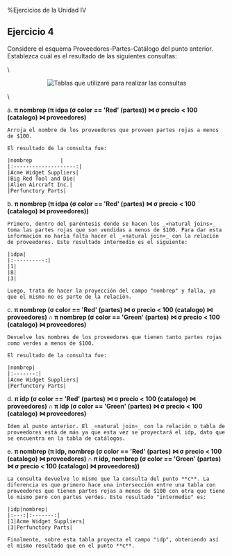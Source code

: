 %Ejercicios de la Unidad IV

## Ejercicio 4

Considere el esquema Proveedores-Partes-Catálogo del punto anterior. Establezca cuál es el resultado de las siguientes consultas:

\

<div style='text-align: center'>

![Tablas que utilizaré para realizar las consultas](tablas_ejemplo.png)

</div>

\

a. **π nombrep (π idpa (σ color == 'Red' (partes)) ⋈ σ precio < 100 (catalogo) ⋈ proveedores)**

	Arroja el nombre de los proveedores que proveen partes rojas a menos de $100.

	El resultado de la consulta fue:
	
	|nombrep         |
	|:--------------------:|
	|Acme Widget Suppliers|
	|Big Red Tool and Die|
	|Alien Aircraft Inc.|
	|Perfunctory Parts|


b. **π nombrep (π idpa (σ color == 'Red' (partes) ⋈ σ precio < 100 (catalogo) ⋈ proveedores))**

	Primero, dentro del paréntesis donde se hacen los _«natural joins»_ toma las partes rojas que son vendidas a menos de $100. Para dar esta información no haría falta hacer el _«natural join»_ con la relación de proveedores. Este resultado intermedio es el siguiente:

	|idpa|
	|:----------:|
	|1|
	|8|
	|3|

	Luego, trata de hacer la proyección del campo "nombrep" y falla, ya que el mismo no es parte de la relación.
	
c. **π nombrep (σ color == 'Red' (partes) ⋈ σ precio < 100 (catalogo) ⋈ proveedores) ∩ π nombrep (σ color == 'Green' (partes) ⋈ σ precio < 100 (catalogo) ⋈ proveedores)**

	Devuelve los nombres de los proveedores que tienen tanto partes rojas como verdes a menos de $100.

	El resultado de la consulta fue:

	|nombrep|
	|:-------:|
	|Acme Widget Suppliers|
	|Perfunctory Parts|
	
d. **π idp (σ color == 'Red' (partes) ⋈ σ precio < 100 (catalogo) ⋈ proveedores) ∩ π idp (σ color == 'Green' (partes) ⋈ σ precio < 100 (catalogo) ⋈ proveedores)**

	Ídem al punto anterior. El _«natural join»_ con la relación o tabla de proveedores está de más ya que esta vez se proyectará el idp, dato que se encuentra en la tabla de catálogos.
	
e. **π nombrep (π idp, nombrep (σ color == 'Red' (partes) ⋈ σ precio < 100 (catalogo) ⋈ proveedores) ∩ π idp, nombrep (σ color == 'Green' (partes) ⋈ σ precio < 100 (catalogo) ⋈ proveedores))**

	La consulta devuelve lo mismo que la consulta del punto **c**. La diferencia es que primero hace una intersección entre una tabla con proveedores que tienen partes rojas a menos de $100 con otra que tiene lo mismo pero con partes verdes. Este resultado "intermedio" es: 

	|idp|nombrep|
	|:---:|:-------:|
	|1|Acme Widget Suppliers|
	|3|Perfunctory Parts|

	Finalmente, sobre esta tabla proyecta el campo "idp", obteniendo así el mismo resultado que en el punto **c**.
